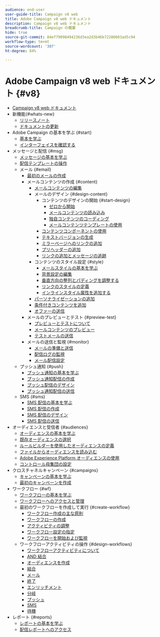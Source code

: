 ```yaml
---
audience: end-user
user-guide-title: Campaign v8 web
title: Adobe Campaign v8 web ドキュメント
description: Campaign v8 web ドキュメント
breadcrumb-title: Campaign の概要
hide: true
source-git-commit: 84ef79098494236d3ea2d3b46b72280603ad5c94
workflow-type: tm+mt
source-wordcount: '307'
ht-degree: 84%

---
```



# Adobe Campaign v8 web ドキュメント {#v8}

+ [Campaign v8 web ドキュメント](campaign-web-home.md)
+ 新機能{#whats-new}
   + [リリースノート](rn/release-notes.md)
   + [ドキュメントの更新](rn/documentation-updates.md)
+ Adobe Campaign の基本を学ぶ {#start}
   + [基本を学ぶ](get-started/get-started.md)
   + [インターフェイスを確認する](get-started/user-interface.md)
+ メッセージと配信 {#msg}
   + [メッセージの基本を学ぶ](msg/gs-messages.md)
   + [配信テンプレートの操作](msg/delivery-template.md)
   + メール {#email}
      + [最初のメールの作成](email/create-email.md)
      + メールコンテンツの作成 {#content}
         + [メールコンテンツの編集](content/edit-content.md)
         + メールのデザイン {#design-content}
            + コンテンツのデザインの開始 {#start-design}
               + [ゼロから開始 ](content/create-email-content.md)
               + [メールコンテンツの読み込み](content/existing-content.md)
               + [独自コンテンツのコーディング](content/code-content.md)
               + [メールコンテンツテンプレートの使用](content/email-templates.md)
            + [コンテンツコンポーネントの使用](content/content-components.md)
            + [テキストバージョンの生成](content/text-version-email.md)
            + [ミラーページへのリンクの追加](content/mirror-page.md)
            + [プリヘッダーの追加](content/preheader.md)
            + [リンクの追加とメッセージの追跡](content/message-tracking.md)
         + コンテンツのスタイル設定 {#style}
            + [メールスタイルの基本を学ぶ](content/get-started-email-style.md)
            + [背景設定の編集](content/backgrounds.md)
            + [垂直方向の整列とパディングを調整する](content/alignment-and-padding.md)
            + [リンクのスタイルの定義](content/styling-links.md)
            + [インラインスタイル属性を追加する](content/inline-styling.md)
         + [パーソナライゼーションの追加](personalization/personalize.md)
         + [条件付きコンテンツを追加](personalization/conditions.md)
         + [オファーの送信](content/offers.md)
      + メールのプレビューとテスト {#preview-test}
         + [プレビューとテストについて](preview-test/preview-test.md)
         + [メールコンテンツのプレビュー](preview-test/preview-content.md)
         + [テストメールの送信](preview-test/proofs.md)
      + メールの送信と監視 {#monitor}
         + [メールの準備と送信](monitor/prepare-send.md)
         + [配信ログの監視](monitor/delivery-logs.md)
         + [メール配信設定](advanced-settings/delivery-settings.md)
   + プッシュ通知 {#push}
      + [プッシュ通知の基本を学ぶ](push/gs-push.md)
      + [プッシュ通知配信の作成](push/create-push.md)
      + [プッシュ配信のデザイン](push/content-push.md)
      + [プッシュ通知配信の送信](push/send-push.md)
   + SMS {#sms}
      + [SMS 配信の基本を学ぶ](sms/gs-sms.md)
      + [SMS 配信の作成](sms/create-sms.md)
      + [SMS 配信のデザイン ](sms/content-sms.md)
      + [SMS 配信の送信 ](sms/send-sms.md)
+ オーディエンスと受信者 {#audiences}
   + [オーディエンスの基本を学ぶ](audience/about-audiences.md)
   + [既存オーディエンスの選択](audience/add-audience.md)
   + [ルールビルダーを使用したオーディエンスの定義](audience/segment-builder.md)
   + [ファイルからオーディエンスを読み込む](audience/file-audience.md)
   + [Adobe Experience Platform オーディエンスの使用](audience/aep-audience.md)
   + [コントロール母集団の設定](audience/control-group.md)
+ クロスチャネルキャンペーン {#campaigns}
   + [キャンペーンの基本を学ぶ](campaigns/gs-campaigns.md)
   + [最初のキャンペーンを作成](campaigns/create-campaigns.md)
+ ワークフロー {#wf}
   + [ワークフローの基本を学ぶ](workflows/gs-workflows.md)
   + [ワークフローへのアクセスと管理](workflows/access-monitor.md)
   + 最初のワークフローを作成して実行 {#create-workflow}
      + [ワークフロー作成の主な原則](workflows/gs-workflow-creation.md)
      + [ワークフローの作成](workflows/create-workflow.md)
      + [アクティビティの調整](workflows/orchestrate-activities.md)
      + [ワークフロー設定の指定](workflows/workflow-settings.md)
      + [ワークフローを開始および監視](workflows/start-monitor-workflows.md)
   + ワークフローアクティビティの操作 {#design-workflows}
      + [ワークフローアクティビティについて](workflows/activities/about-activities.md)
      + [AND 結合](workflows/activities/and-join.md)
      + [オーディエンスを作成](workflows/activities/build-audience.md)
      + [結合](workflows/activities/combine.md)
      + [メール](workflows/activities/email.md)
      + [終了](workflows/activities/end.md)
      + [エンリッチメント](workflows/activities/enrichment.md)
      + [分岐](workflows/activities/fork.md)
      + [プッシュ](workflows/activities/push.md)
      + [SMS](workflows/activities/sms.md)
      + [待機](workflows/activities/wait.md)
+ レポート {#reports}
   + [レポートの基本を学ぶ](reporting/gs-reports.md)
   + [配信レポートへのアクセス](reporting/delivery-reports.md)

